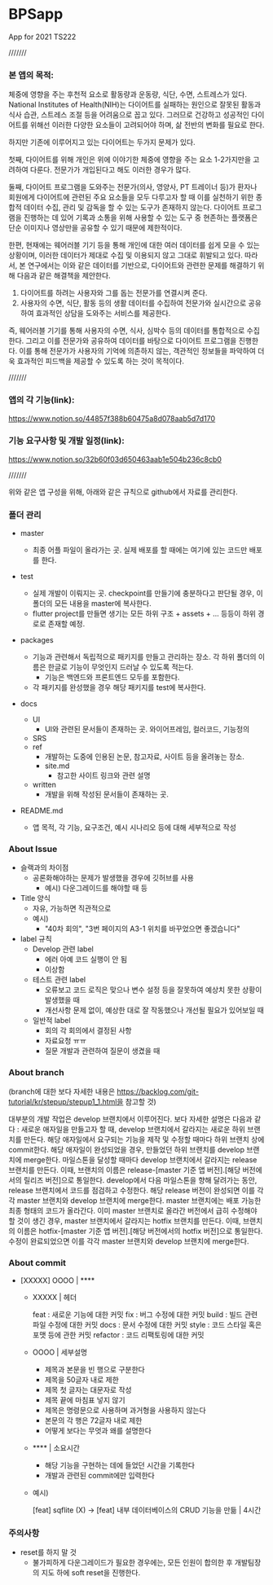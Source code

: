 # BPSapp
App for 2021 TS222

///////

### 본 앱의 목적:
  체중에 영향을 주는 후천적 요소로 활동량과 운동량, 식단, 수면, 스트레스가 있다. National Institutes of Health(NIH)는 다이어트를 실패하는 원인으로 잘못된 활동과 식사 습관, 스트레스 조절 등을 어려움으로 꼽고 있다. 그러므로 건강하고 성공적인 다이어트를 위해선 이러한 다양한 요소들이 고려되어야 하며, 삶 전반의 변화를 필요로 한다. 

  하지만 기존에 이루어지고 있는 다이어트는 두가지 문제가 있다. 

  첫째, 다이어트를 위해 개인은 위에 이야기한 체중에 영향을 주는 요소 1-2가지만을 고려하여 다룬다. 전문가가 개입된다고 해도 이러한 경우가 많다.

  둘째, 다이어트 프로그램을 도와주는 전문가(의사, 영양사, PT 트레이너 등)가 환자나 회원에게 다이어트에 관련된 주요 요소들을 모두 다루고자 할 때 이를 실천하기 위한 종합적 데이터 수집, 관리 및 감독을 할 수 있는 도구가 존재하지 않는다. 다이어트 프로그램을 진행하는 데 있어 기록과 소통을 위해 사용할 수 있는 도구 중 현존하는 플랫폼은 단순 이미지나 영상만을 공유할 수 있기 때문에 제한적이다.

  한편, 현재에는 웨어러블 기기 등을 통해 개인에 대한 여러 데이터를 쉽게 모을 수 있는 상황이며, 이러한 데이터가 제대로 수집 및 이용되지 않고 그대로 휘발되고 있다. 따라서, 본 연구에서는 이와 같은 데이터를 기반으로, 다이어트와 관련한 문제를 해결하기 위해 다음과 같은 해결책을 제안한다.

  1. 다이어트를 하려는 사용자와 그를 돕는 전문가를 연결시켜 준다.
  2. 사용자의 수면, 식단, 활동 등의 생활 데이터를 수집하여 전문가와 실시간으로 공유하여 효과적인 상담을 도와주는 서비스를 제공한다.

  즉, 웨어러블 기기를 통해 사용자의 수면, 식사, 심박수 등의 데이터를 통합적으로 수집한다. 그리고 이를 전문가와 공유하여 데이터를 바탕으로 다이어트 프로그램을 진행한다. 이를 통해 전문가가 사용자의 기억에 의존하지 않는, 객관적인 정보들을 파악하여 더욱 효과적인 피드백을 제공할 수 있도록 하는 것이 목적이다.

///////

### 앱의 각 기능(link):
https://www.notion.so/44857f388b60475a8d078aab5d7d170

### 기능 요구사항 및 개발 일정(link):
https://www.notion.so/32b60f03d650463aab1e504b236c8cb0

///////

위와 같은 앱 구성을 위해, 아래와 같은 규칙으로 github에서 자료를 관리한다.

### 폴더 관리
- master
    - 최종 어플 파일이 올라가는 곳. 실제 배포를 할 때에는 여기에 있는 코드만 배포를 한다.
- test
    - 실제 개발이 이뤄지는 곳. checkpoint를 만들기에 충분하다고 판단될 경우, 이 폴더의 모든 내용을 master에 복사한다.
    - flutter project를 만들면 생기는 모든 하위 구조 + assets + ... 등등이 하위 경로로 존재할 예정.
- packages
    - 기능과 관련해서 독립적으로 패키지를 만들고 관리하는 장소.
    각 하위 폴더의 이름은 한글로 기능이 무엇인지 드러날 수 있도록 적는다.
        - 기능은 백엔드와 프론트엔드 모두를 포함한다.
    - 각 패키지를 완성했을 경우 해당 패키지를 test에 복사한다.
- docs
    - UI
        - UI와 관련된 문서들이 존재하는 곳. 와이어프레임, 컬러코드, 기능정의
    - SRS
    - ref
        - 개발하는 도중에 인용된 논문, 참고자료, 사이트 등을 올려놓는 장소.
        - site.md
            - 참고한 사이트 링크와 관련 설명
    - written
        - 개발을 위해 작성된 문서들이 존재하는 곳.

- README.md
    - 앱 목적, 각 기능, 요구조건, 예시 시나리오 등에 대해 세부적으로 작성

### About Issue

- 슬랙과의 차이점
    - 공론화해야하는 문제가 발생했을 경우에 깃허브를 사용
        - 예시) 다운그레이드를 해야할 때 등
- Title 양식
    - 자유, 가능하면 직관적으로
    - 예시)
        - "40차 회의", "3번 페이지의 A3-1 위치를 바꾸었으면 좋겠습니다"
- label 규칙
    - Develop 관련 label
        - 에러 아예 코드 실행이 안 됨
        - 이상함
    - 테스트 관련 label
        - 오류보고 코드 로직은 맞으나 변수 설정 등을 잘못하여 예상치 못한 상황이 발생했을 때
        - 개선사항 문제 없이, 예상한 대로 잘 작동했으나 개선될 필요가 있어보일 때
    - 일반적 label
        - 회의 각 회의에서 결정된 사항
        - 자료요청 ㅠㅠ
        - 질문 개발과 관련하여 질문이 생겼을 때

### About branch

(branch에 대한 보다 자세한 내용은 https://backlog.com/git-tutorial/kr/stepup/stepup1_1.html을 참고할 것)

대부분의 개발 작업은 develop 브랜치에서 이루어진다. 보다 자세한 설명은 다음과 같다 :
새로운 애자일을 만들고자 할 때, develop 브랜치에서 갈라지는 새로운 하위 브랜치를 만든다.
해당 애자일에서 요구되는 기능을 제작 및 수정할 때마다 하위 브랜치 상에 commit한다.
해당 애자일이 완성되었을 경우, 만들었던 하위 브랜치를 develop 브랜치에 merge한다.
마일스톤을 달성할 때마다 develop 브랜치에서 갈라지는 release 브랜치를 만든다.
이때, 브랜치의 이름은 release-[master 기준 앱 버전].[해당 버전에서의 릴리즈 버전]으로 통일한다.
develop에서 다음 마일스톤을 향해 달려가는 동안, release 브랜치에서 코드를 점검하고 수정한다.
해당 release 버전이 완성되면 이를 각각 master 브랜치와 develop 브랜치에 merge한다.
master 브랜치에는 배포 가능한 최종 형태의 코드가 올라간다.
이미 master 브랜치로 올라간 버전에서 급히 수정해야 할 것이 생긴 경우, master 브랜치에서 갈라지는 hotfix 브랜치를 만든다.
이때, 브랜치의 이름은 hotfix-[master 기준 앱 버전].[해당 버전에서의 hotfix 버전]으로 통일한다.
수정이 완료되었으면 이를 각각 master 브랜치와 develop 브랜치에 merge한다.

### About commit

- [XXXXX] OOOO | ****
    - XXXXX | 헤더

        feat : 새로운 기능에 대한 커밋
        fix : 버그 수정에 대한 커밋
        build : 빌드 관련 파일 수정에 대한 커밋
        docs : 문서 수정에 대한 커밋
        style : 코드 스타일 혹은 포맷 등에 관한 커밋
        refactor :  코드 리팩토링에 대한 커밋

    - OOOO | 세부설명
        - 제목과 본문을 빈 행으로 구분한다
        - 제목을 50글자 내로 제한
        - 제목 첫 글자는 대문자로 작성
        - 제목 끝에 마침표 넣지 않기
        - 제목은 명령문으로 사용하며 과거형을 사용하지 않는다
        - 본문의 각 행은 72글자 내로 제한
        - 어떻게 보다는 무엇과 왜를 설명한다
    - **** | 소요시간
        - 해당 기능을 구현하는 데에 들었던 시간을 기록한다
        - 개발과 관련된 commit에만 입력한다
    - 예시)

        [feat] sqflite (X) → [feat] 내부 데이터베이스의 CRUD 기능을 만듦 | 4시간

### 주의사항

- reset를 하지 말 것
    - 불가피하게 다운그레이드가 필요한 경우에는, 모든 인원이 합의한 후 개발팀장의 지도 하에 soft reset을 진행한다.


